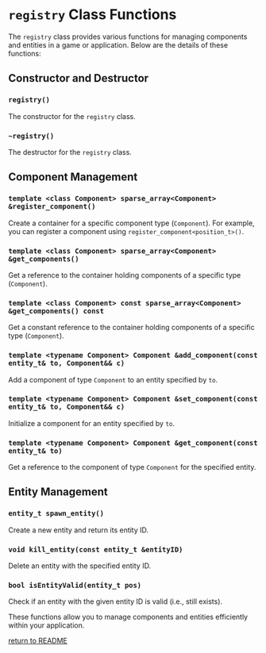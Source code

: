# `registry` Class Functions

The `registry` class provides various functions for managing components and entities in a game or application. Below are the details of these functions:

## Constructor and Destructor

### `registry()`

The constructor for the `registry` class.

### `~registry()`

The destructor for the `registry` class.

## Component Management

### `template <class Component> sparse_array<Component> &register_component()`

Create a container for a specific component type (`Component`). For example, you can register a component using `register_component<position_t>()`.

### `template <class Component> sparse_array<Component> &get_components()`

Get a reference to the container holding components of a specific type (`Component`).

### `template <class Component> const sparse_array<Component> &get_components() const`

Get a constant reference to the container holding components of a specific type (`Component`).

### `template <typename Component> Component &add_component(const entity_t& to, Component&& c)`

Add a component of type `Component` to an entity specified by `to`.

### `template <typename Component> Component &set_component(const entity_t& to, Component&& c)`

Initialize a component for an entity specified by `to`.

### `template <typename Component> Component &get_component(const entity_t& to)`

Get a reference to the component of type `Component` for the specified entity.

## Entity Management

### `entity_t spawn_entity()`

Create a new entity and return its entity ID.

### `void kill_entity(const entity_t &entityID)`

Delete an entity with the specified entity ID.

### `bool isEntityValid(entity_t pos)`

Check if an entity with the given entity ID is valid (i.e., still exists).

These functions allow you to manage components and entities efficiently within your application.


[return to README](../README.md)
